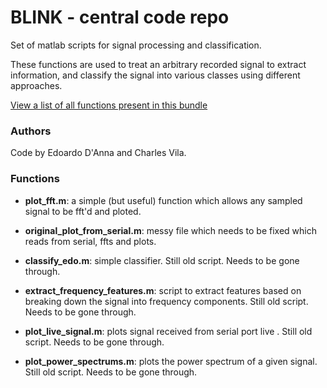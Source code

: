 # BLINK - central code repo

Set of matlab scripts for signal processing and classification.

These functions are used to treat an arbitrary recorded signal to extract information, and classify the signal into various classes using different approaches.

[View a list of all functions present in this bundle](https://github.com/Edrosos/BLINK#functions)

### Authors

Code by Edoardo D'Anna and Charles Vila.

### Functions
- **plot_fft.m**: a simple (but useful) function which allows any sampled signal to be fft'd and ploted.

- **original_plot_from_serial.m**: messy file which needs to be fixed which reads from serial, ffts and plots.

- **classify_edo.m**: simple classifier. Still old script. Needs to be gone through.

- **extract_frequency_features.m**: script to extract features based on breaking down the signal into frequency components. Still old script. Needs to be gone through.

- **plot_live_signal.m**: plots signal received from serial port live . Still old script. Needs to be gone through.

- **plot_power_spectrums.m**: plots the power spectrum of a given signal. Still old script. Needs to be gone through.